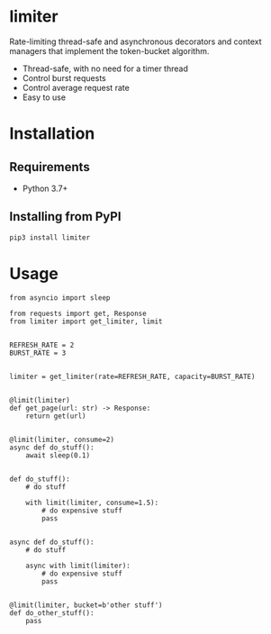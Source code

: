 # limiter

Rate-limiting thread-safe and asynchronous decorators and context managers that implement the token-bucket algorithm.

 - Thread-safe, with no need for a timer thread
 - Control burst requests
 - Control average request rate
 - Easy to use

# Installation

## Requirements

 - Python 3.7+
 
## Installing from PyPI

```bash
pip3 install limiter
```

# Usage

```python3
from asyncio import sleep

from requests import get, Response
from limiter import get_limiter, limit


REFRESH_RATE = 2
BURST_RATE = 3


limiter = get_limiter(rate=REFRESH_RATE, capacity=BURST_RATE)


@limit(limiter)
def get_page(url: str) -> Response:
    return get(url)


@limit(limiter, consume=2)
async def do_stuff():
    await sleep(0.1)


def do_stuff():
    # do stuff
    
    with limit(limiter, consume=1.5):
        # do expensive stuff
        pass


async def do_stuff():
    # do stuff
    
    async with limit(limiter):
        # do expensive stuff
        pass
        

@limit(limiter, bucket=b'other stuff')
def do_other_stuff():
    pass
```